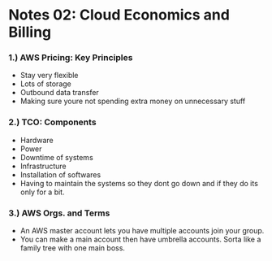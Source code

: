 # Notes 02: Cloud Economics and Billing

### 1.) AWS Pricing: Key Principles
* Stay very flexible 
* Lots of storage
* Outbound data transfer
* Making sure youre not spending extra money on unnecessary stuff

### 2.) TCO: Components
* Hardware 
* Power
* Downtime of systems
* Infrastructure 
* Installation of softwares
* Having to maintain the systems so they dont go down and if they do its only for a bit.
### 3.) AWS Orgs. and Terms
* An AWS master account lets you have multiple accounts join your group.
* You can make a main account then have umbrella accounts. Sorta like a family tree with one main boss.

